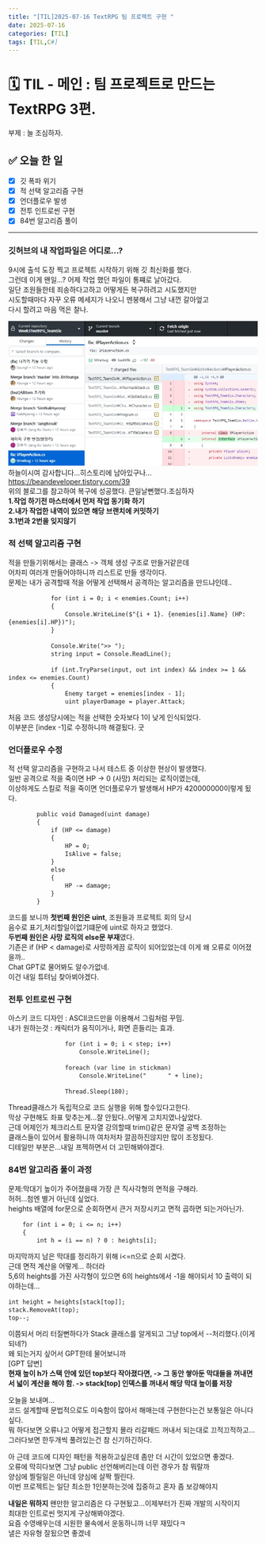 ```yaml
---
title: "[TIL]2025-07-16 TextRPG 팀 프로젝트 구현 "
date: 2025-07-16
categories: [TIL]
tags: [TIL,C#]
---
```

# 🗓️ TIL - 메인 : 팀 프로젝트로 만드는 TextRPG 3편.  
부제 : 늘 조심하자.

## ✅ 오늘 한 일

- [X] 깃 폭파 위기
- [X] 적 선택 알고리즘 구현
- [X] 언더플로우 발생 
- [X] 전투 인트로씬 구현
- [X] 84번 알고리즘 풀이

---

### 깃허브의 내 작업파일은 어디로...?

9시에 출석 도장 찍고 프로젝트 시작하기 위해 깃 최신화를 했다.  
그런데 이게 왠일...? 어제 작업 했던 파일이 통쨰로 날아갔다.  
일단 조원들한테 죄송하다고하고 어떻게든 복구하려고 시도했지만  
시도할때마다 자꾸 오류 메세지가 나오니 멘붕해서 그냥 내껀 갈아엎고  
다시 할려고 마음 먹은 찰나.  
  
![git.jpg](assets/img/etc/history.jpg)
하늘이시여 감사합니다...히스토리에 남아있구나...  
https://beandeveloper.tistory.com/39  
위의 블로그를 참고하여 복구에 성공했다. 큰일날뻔했다.조심하자    
**1.작업 하기전 마스터에서 먼저 작업 동기화 하기**  
**2.내가 작업한 내역이 있으면 해당 브랜치에 커밋하기**  
**3.1번과 2번을 잊지않기**  

### 적 선택 알고리즘 구현

적을 만들기위해서는 클래스 -> 객체 생성 구조로 만들거같은데  
어차피 여러개 만들어야하니까 리스트로 만들 생각이다.  
문제는 내가 공격할때 적을 어떻게 선택해서 공격하는 알고리즘을 만드냐인데..
```
            for (int i = 0; i < enemies.Count; i++)
            {
                Console.WriteLine($"{i + 1}. {enemies[i].Name} (HP: {enemies[i].HP})");
            }

            Console.Write(">> ");
            string input = Console.ReadLine();

            if (int.TryParse(input, out int index) && index >= 1 && index <= enemies.Count)
            {
                Enemy target = enemies[index - 1];
                uint playerDamage = player.Attack;
```
처음 코드 생성당시에는 적을 선택한 숫자보다 1이 낮게 인식되었다.  
이부분은 [index -1]로 수정하니까 해결됬다. 굿  

### 언더플로우 수정

적 선택 알고리즘을 구현하고 나서 테스트 중 이상한 현상이 발생했다.  
일반 공격으로 적을 죽이면 HP -> 0 (사망) 처리되는 로직이였는데,  
이상하게도 스킬로 적을 죽이면 언더플로우가 발생해서 HP가 420000000이렇게 됬다.  
```
        public void Damaged(uint damage)
        {
            if (HP <= damage)
            {
                HP = 0;
                IsAlive = false;
            }
            else
            {
                HP -= damage;
            }
        }
```
코드를 보니까 **첫번째 원인은 uint**, 조원들과 프로젝트 회의 당시  
음수로 표기,처리할일이없기떄문에 uint로 하자고 했었다.  
**두번째 원인은 사망 로직의 else문 부재**였다.  
기존은 if (HP < damage)로 사망하게끔 로직이 되어있었는데 이게 왜 오류로 이어졌을까..  
Chat GPT로 물어봐도 알수가없네.  
이건 내일 튜텨님 찾아뵈야겠다.  

### 전투 인트로씬 구현

아스키 코드 디자인 : ASCII코드만을 이용해서 그림처럼 꾸밈.  
내가 원하는것 : 캐릭터가 움직이거나, 화면 흔들리는 효과.  
```
                for (int i = 0; i < step; i++)
                    Console.WriteLine();

                foreach (var line in stickman)
                    Console.WriteLine("      " + line);

                Thread.Sleep(180);
```
Thread클래스가 독립적으로 코드 실행을 위해 할수있다고한다.  
막상 구현해도 좌표 맞추는게...잘 안됬다..어떻게 고치지였나싶었다.  
근데 어제인가 체크리스트 문자열 강의할때 trim()같은 문자열 공백 조정하는  
클래스들이 있어서 활용하니까 여차저차 깔끔하진않지만 많이 조정됬다.  
디테일만 부분은...내일 프젝하면서 더 고민해봐야겠다.  

### 84번 알고리즘 풀이 과정

문제:막대기 높이가 주어졌을때 가장 큰 직사각형의 면적을 구해라.  
허허...첨엔 별거 아닌데 싶었다.  
heights 배열에 for문으로 순회하면서 큰거 저장시키고 면적 곱하면 되는거아닌가.  
```
    for (int i = 0; i <= n; i++)
    {
        int h = (i == n) ? 0 : heights[i];
```
마지막까지 남은 막대를 정리하기 위해 i<=n으로 순회 시켰다.  
근데 면적 계산을 어떻게... 하더라  
5,6의 heights를 가진 사각형이 있으면 6의 heights에서 -1을 해야되서 10 출력이 되야하는데...  
```
int height = heights[stack[top]];
stack.RemoveAt(top);
top--;
```
이쯤되서 머리 터질뻔하다가 Stack 클래스를 알게되고 그냥 top에서 --처리했다.(이게되네?)  
왜 되는거지 싶어서 GPT한테 물어보니까  
[GPT 답변]  
**현재 높이 h가 스택 안에 있던 top보다 작아졌다면,
-> 그 동안 쌓아둔 막대들을 꺼내면서 넓이 계산을 해야 함.
-> stack[top] 인덱스를 꺼내서 해당 막대 높이를 저장**  
  
오늘을 보내며...  
코드 설계할때 문법적으로도 미숙함이 많아서 해매는데 구현한다는건 보통일은 아니다 싶다.  
뭐 하다보면 오류나고 어떻게 접근할지 몰라 리갈패드 꺼내서 되는대로 끄적끄적하고...  
그러다보면 한두개씩 풀려있는건 참 신기하긴하다.  

아 근데 코드에 디자인 패턴을 적용하고싶은데 좀만 더 시간이 있었으면 좋겠다.  
오류에 막히다보면 그냥 public 선언해버리는데 이런 경우가 참 뭐랄까  
양심에 찔릴일은 아닌데 양심에 살짝 찔린다.  
이번 프로젝트는 일단 최소한 1인분하는것에 집중하고 혼자 좀 보강해야지  

**내일은 뭐하지**
왠만한 알고리즘은 다 구현됬고...이제부터가 진짜 개발의 시작이지  
최대한 인트로씬 멋지게 구상해봐야겠다.  
요즘 수영배우는데 시원한 물속에서 운동하니까 너무 재밌다ㅋ  
낼은 자유형 잘됬으면 좋겠네
